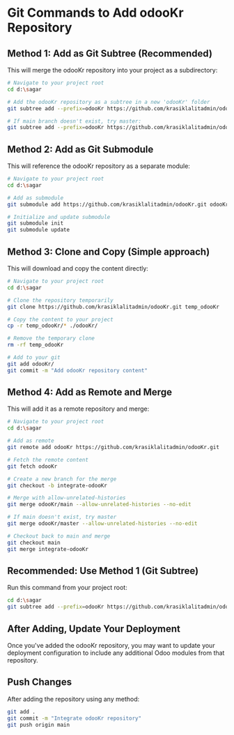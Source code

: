 # Git Commands to Add odooKr Repository

## Method 1: Add as Git Subtree (Recommended)
This will merge the odooKr repository into your project as a subdirectory:

```bash
# Navigate to your project root
cd d:\sagar

# Add the odooKr repository as a subtree in a new 'odooKr' folder
git subtree add --prefix=odooKr https://github.com/krasiklalitadmin/odooKr.git main --squash

# If main branch doesn't exist, try master:
git subtree add --prefix=odooKr https://github.com/krasiklalitadmin/odooKr.git master --squash
```

## Method 2: Add as Git Submodule
This will reference the odooKr repository as a separate module:

```bash
# Navigate to your project root
cd d:\sagar

# Add as submodule
git submodule add https://github.com/krasiklalitadmin/odooKr.git odooKr

# Initialize and update submodule
git submodule init
git submodule update
```

## Method 3: Clone and Copy (Simple approach)
This will download and copy the content directly:

```bash
# Navigate to your project root
cd d:\sagar

# Clone the repository temporarily
git clone https://github.com/krasiklalitadmin/odooKr.git temp_odooKr

# Copy the content to your project
cp -r temp_odooKr/* ./odooKr/

# Remove the temporary clone
rm -rf temp_odooKr

# Add to your git
git add odooKr/
git commit -m "Add odooKr repository content"
```

## Method 4: Add as Remote and Merge
This will add it as a remote repository and merge:

```bash
# Navigate to your project root
cd d:\sagar

# Add as remote
git remote add odooKr https://github.com/krasiklalitadmin/odooKr.git

# Fetch the remote content
git fetch odooKr

# Create a new branch for the merge
git checkout -b integrate-odooKr

# Merge with allow-unrelated-histories
git merge odooKr/main --allow-unrelated-histories --no-edit

# If main doesn't exist, try master
git merge odooKr/master --allow-unrelated-histories --no-edit

# Checkout back to main and merge
git checkout main
git merge integrate-odooKr
```

## Recommended: Use Method 1 (Git Subtree)
Run this command from your project root:

```bash
cd d:\sagar
git subtree add --prefix=odooKr https://github.com/krasiklalitadmin/odooKr.git main --squash
```

## After Adding, Update Your Deployment
Once you've added the odooKr repository, you may want to update your deployment configuration to include any additional Odoo modules from that repository.

## Push Changes
After adding the repository using any method:

```bash
git add .
git commit -m "Integrate odooKr repository"
git push origin main
```
